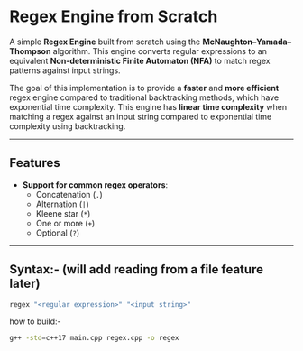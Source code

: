 # Regex Engine from Scratch

A simple **Regex Engine** built from scratch using the **McNaughton–Yamada–Thompson** algorithm. This engine converts regular expressions to an equivalent **Non-deterministic Finite Automaton (NFA)** to match regex patterns against input strings.

The goal of this implementation is to provide a **faster** and **more efficient** regex engine compared to traditional backtracking methods, which have exponential time complexity. This engine has **linear time complexity** when matching a regex against an input string compared to exponential time complexity using backtracking.

---

## Features

- **Support for common regex operators**:
  - Concatenation (`.`)
  - Alternation (`|`)
  - Kleene star (`*`)
  - One or more (`+`)
  - Optional (`?`)

---

## Syntax:- (will add reading from a file feature later)

```bash
regex "<regular expression>" "<input string>"
```

how to build:-

```bash
g++ -std=c++17 main.cpp regex.cpp -o regex
